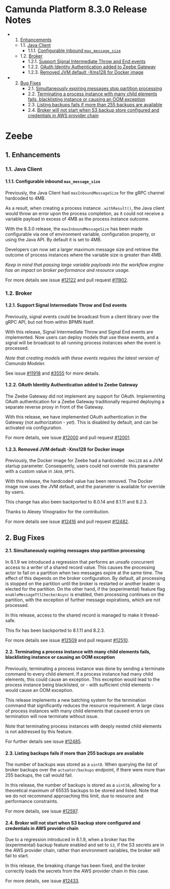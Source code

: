 # Camunda Platform 8.3.0 Release Notes

<!-- vscode-markdown-toc -->
* 1. [Enhancements](#Enhancements)
	* 1.1. [Java Client](#JavaClient)
		* 1.1.1. [Configurable inbound `max_message_size`](#Configurableinboundmax_message_size)
	* 1.2. [Broker](#Broker)
		* 1.2.1. [Support Signal Intermediate Throw and End events](#SupportSignalIntermediateThrowandEndevents)
		* 1.2.2. [OAuth Identity Authentication added to Zeebe Gateway](#OAuthIdentityAuthenticationaddedtoZeebeGateway)
		* 1.2.3. [Removed JVM default -Xms128 for Docker image](#RemovedJVMdefault-Xms128forDockerimage)
* 2. [Bug Fixes](#BugFixes)
		* 2.1. [Simultaneously expiring messages stop partition processing](#Simultaneouslyexpiringmessagesstoppartitionprocessing)
		* 2.2. [Terminating a process instance with many child elements fails, blacklisting instance or causing an OOM exception](#TerminatingaprocessinstancewithmanychildelementsfailsblacklistinginstanceorcausinganOOMexception)
		* 2.3. [Listing backups fails if more than 255 backups are available](#Listingbackupsfailsifmorethan255backupsareavailable)
		* 2.4. [Broker will not start when S3 backup store configured and credentials in AWS provider chain](#BrokerwillnotstartwhenS3backupstoreconfiguredandcredentialsinAWSproviderchain)

<!-- vscode-markdown-toc-config
	numbering=true
	autoSave=true
	/vscode-markdown-toc-config -->
<!-- /vscode-markdown-toc -->

# Zeebe

##  1. <a name='Enhancements'></a>Enhancements

###  1.1. <a name='JavaClient'></a>Java Client

####  1.1.1. <a name='Configurableinboundmax_message_size'></a>Configurable inbound `max_message_size`

Previously, the Java Client had `maxInboundMessageSize` for the gRPC channel hardcoded to 4MB. 

As a result, when creating a process instance `.withResult()`, the Java client would throw an error upon the process completion, as it could not receive a variable payload in excess of 4MB as the process instance outcome. 

With the 8.3.0 release, the `maxInboundMessageSize` has been made configurable via one of environment variable, configuration property, or using the Java API. By default it is set to 4MB. 

Developers can now set a larger maximum message size and retrieve the outcome of process instances where the variable size is greater than 4MB. 

*Keep in mind that passing large variable payloads into the workflow engine has an impact on broker performance and resource usage.*

For more details see issue [#12122](https://github.com/camunda/zeebe/issues/12122) and pull request [#11902](https://github.com/camunda/zeebe/pull/11902).

###  1.2. <a name='Broker'></a>Broker

####  1.2.1. <a name='SupportSignalIntermediateThrowandEndevents'></a>Support Signal Intermediate Throw and End events

Previously, signal events could be broadcast from a client library over the gRPC API, but not from within BPMN itself. 

With this release, Signal Intermediate Throw and Signal End events are implemented. Now users can deploy models that use these events, and a signal will be broadcast to all running process instances when the event is processed.

*Note that creating models with these events requires the latest version of Camunda Modeler.*

See issue [#11918](https://github.com/camunda/zeebe/issues/11918) and [#3555](https://github.com/camunda/camunda-modeler/issues/3555) for more details.

####  1.2.2. <a name='OAuthIdentityAuthenticationaddedtoZeebeGateway'></a>OAuth Identity Authentication added to Zeebe Gateway

The Zeebe Gateway did not implement any support for OAuth. Implementing OAuth authentication for a Zeebe Gateway traditionally required deploying a separate reverse proxy in front of the Gateway. 

With this release, we have implemented OAuth authentication in the Gateway (not authorization - *yet*). This is disabled by default, and can be activated via configuration.

For more details, see issue [#12000](https://github.com/camunda/zeebe/issues/12000) and pull request [#12001](https://github.com/camunda/zeebe/pull/12001).

####  1.2.3. <a name='RemovedJVMdefault-Xms128forDockerimage'></a>Removed JVM default -Xms128 for Docker image

Previously, the Docker image for Zeebe had a hardcoded `-Xms128` as a JVM startup parameter.  Consequently, users could not override this parameter with a custom value in `JAVA_OPTS`. 

With this release, the hardcoded value has been removed. The Docker image now uses the JVM default, and the parameter is available for override by users. 

This change has also been backported to 8.0.14 and 8.1.11 and 8.2.3. 

Thanks to Alexey Vinogradov for the contribution. 

For more details see issue [#12416](https://github.com/camunda/zeebe/issues/12416) and pull request [#12482](https://github.com/camunda/zeebe/pull/12482).

##  2. <a name='BugFixes'></a>Bug Fixes

####  2.1. <a name='Simultaneouslyexpiringmessagesstoppartitionprocessing'></a>Simultaneously expiring messages stop partition processing

In 8.1.9 we introduced a regression that performs an unsafe concurrent access to a writer of a shared record value. This causes the processing actor to fail on a partition when two messages expire at the same time. The effect of this depends on the broker configuration. By default,  all processing is stopped on the partition until the broker is restarted or another leader is elected for the partition. On the other hand, if the (experimental) feature flag `enableMessageTtlCheckerAsync` is enabled, then processing continues on the partition, with the exception of further message expirations, which are not processed. 

In this release, access to the shared record is managed to make it thread-safe.  

This fix has been backported to 8.1.11 and 8.2.3.

For more details see issue [#12509](https://github.com/camunda/zeebe/issues/12509) and pull request [#12510](https://github.com/camunda/zeebe/pull/12510).

####  2.2. <a name='TerminatingaprocessinstancewithmanychildelementsfailsblacklistinginstanceorcausinganOOMexception'></a>Terminating a process instance with many child elements fails, blacklisting instance or causing an OOM exception

Previously, terminating a process instance was done by sending a terminate command to every child element. If a process instance had many child elements, this could cause an exception. This exception would lead to the process instance being blacklisted, or - with sufficient child elements - would cause an OOM exception.

This release implements a new batching system for the termination command that significantly reduces the resource requirement. A large class of process instances with many child elements that caused errors on termination will now terminate without issue.

Note that terminating process instances with deeply nested child elements is not addressed by this feature. 

For further details see issue [#12485](https://github.com/camunda/zeebe/issues/12485).

####  2.3. <a name='Listingbackupsfailsifmorethan255backupsareavailable'></a>Listing backups fails if more than 255 backups are available

The number of backups was stored as a `uint8`. When querying the list of broker backups over the `actuator/backups` endpoint, if there were more than 255 backups, the call would fail.

In this release, the number of backups is stored as a `uint16`, allowing for a theoretical maximum of 65535 backups to be stored and listed. Note that we do not recommend approaching this limit, due to resource and performance constraints.

For more details, see issue [#12597](https://github.com/camunda/zeebe/issues/12597).

####  2.4. <a name='BrokerwillnotstartwhenS3backupstoreconfiguredandcredentialsinAWSproviderchain'></a>Broker will not start when S3 backup store configured and credentials in AWS provider chain

Due to a regression introduced in 8.1.9, when a broker has the (experimental) backup feature enabled and set to `S3`, if the S3 secrets are in the AWS provider chain, rather than environment variables, the broker will fail to start.

In this release, the breaking change has been fixed, and the broker correctly loads the secrets from the AWS provider chain in this case. 

For more details, see issue [#12433](https://github.com/camunda/zeebe/issues/12433).